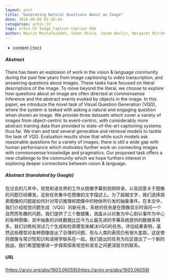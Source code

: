 ```yaml
---
layout: post
title: "Generating Natural Questions About an Image"
date: 2016-06-09 01:20:49
categories: arXiv_CV
tags: arXiv_CV Image_Caption Caption VQA
author: Nasrin Mostafazadeh, Ishan Misra, Jacob Devlin, Margaret Mitchell, Xiaodong He, Lucy Vanderwende
---
```


* content
{:toc}

##### Abstract
There has been an explosion of work in the vision & language community during the past few years from image captioning to video transcription, and answering questions about images. These tasks have focused on literal descriptions of the image. To move beyond the literal, we choose to explore how questions about an image are often directed at commonsense inference and the abstract events evoked by objects in the image. In this paper, we introduce the novel task of Visual Question Generation (VQG), where the system is tasked with asking a natural and engaging question when shown an image. We provide three datasets which cover a variety of images from object-centric to event-centric, with considerably more abstract training data than provided to state-of-the-art captioning systems thus far. We train and test several generative and retrieval models to tackle the task of VQG. Evaluation results show that while such models ask reasonable questions for a variety of images, there is still a wide gap with human performance which motivates further work on connecting images with commonsense knowledge and pragmatics. Our proposed task offers a new challenge to the community which we hope furthers interest in exploring deeper connections between vision & language.

##### Abstract (translated by Google)
在过去的几年中，视觉和语言界的工作从图像字幕到视频转录，以及回答关于图像的问题已经爆发。这些任务集中在图像的文字描述上。为了超越文字，我们选择探索图像的问题是如何针对常识推理和图像中的物体所引发的抽象事件。在本文中，我们介绍视觉问题生成（VQG）的新任务，系统的任务是在图像显示时询问一个自然而有趣的问题。我们提供了三个数据集，涵盖从以对象为中心到以事件为中心的各种图像，其中抽象的训练数据比迄今为止最先进的字幕系统提供的数据多得多。我们训练和测试几个生成和检索模型来解决VQG的任务。评估结果表明，虽然这些模型对各种图像提出了合理的问题，但与人类的表现仍有很大差距，这促使将图像与常识性知识和语用学联系在一起。我们提出的任务为社区提出了一个新的挑战，我们希望能够进一步探索探索视觉和语言之间更深层次的联系。

##### URL
[https://arxiv.org/abs/1603.06059](https://arxiv.org/abs/1603.06059)

